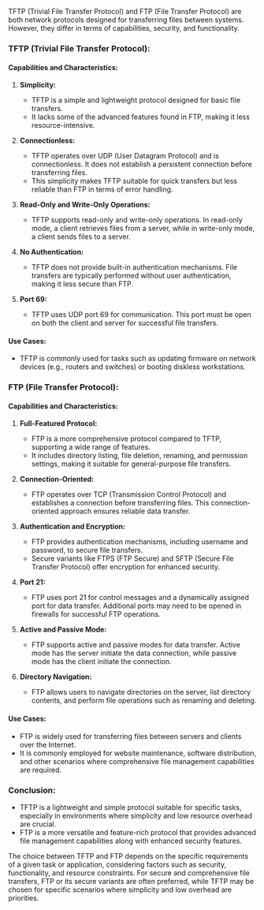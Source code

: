 TFTP (Trivial File Transfer Protocol) and FTP (File Transfer Protocol) are both network protocols designed for transferring files between systems. However, they differ in terms of capabilities, security, and functionality.

### TFTP (Trivial File Transfer Protocol):

#### Capabilities and Characteristics:
1. **Simplicity:**
   - TFTP is a simple and lightweight protocol designed for basic file transfers.
   - It lacks some of the advanced features found in FTP, making it less resource-intensive.

2. **Connectionless:**
   - TFTP operates over UDP (User Datagram Protocol) and is connectionless. It does not establish a persistent connection before transferring files.
   - This simplicity makes TFTP suitable for quick transfers but less reliable than FTP in terms of error handling.

3. **Read-Only and Write-Only Operations:**
   - TFTP supports read-only and write-only operations. In read-only mode, a client retrieves files from a server, while in write-only mode, a client sends files to a server.

4. **No Authentication:**
   - TFTP does not provide built-in authentication mechanisms. File transfers are typically performed without user authentication, making it less secure than FTP.

5. **Port 69:**
   - TFTP uses UDP port 69 for communication. This port must be open on both the client and server for successful file transfers.

#### Use Cases:
- TFTP is commonly used for tasks such as updating firmware on network devices (e.g., routers and switches) or booting diskless workstations.

### FTP (File Transfer Protocol):

#### Capabilities and Characteristics:
1. **Full-Featured Protocol:**
   - FTP is a more comprehensive protocol compared to TFTP, supporting a wide range of features.
   - It includes directory listing, file deletion, renaming, and permission settings, making it suitable for general-purpose file transfers.

2. **Connection-Oriented:**
   - FTP operates over TCP (Transmission Control Protocol) and establishes a connection before transferring files. This connection-oriented approach ensures reliable data transfer.

3. **Authentication and Encryption:**
   - FTP provides authentication mechanisms, including username and password, to secure file transfers.
   - Secure variants like FTPS (FTP Secure) and SFTP (Secure File Transfer Protocol) offer encryption for enhanced security.

4. **Port 21:**
   - FTP uses port 21 for control messages and a dynamically assigned port for data transfer. Additional ports may need to be opened in firewalls for successful FTP operations.

5. **Active and Passive Mode:**
   - FTP supports active and passive modes for data transfer. Active mode has the server initiate the data connection, while passive mode has the client initiate the connection.

6. **Directory Navigation:**
   - FTP allows users to navigate directories on the server, list directory contents, and perform file operations such as renaming and deleting.

#### Use Cases:
- FTP is widely used for transferring files between servers and clients over the Internet.
- It is commonly employed for website maintenance, software distribution, and other scenarios where comprehensive file management capabilities are required.

### Conclusion:

- TFTP is a lightweight and simple protocol suitable for specific tasks, especially in environments where simplicity and low resource overhead are crucial.
- FTP is a more versatile and feature-rich protocol that provides advanced file management capabilities along with enhanced security features.

The choice between TFTP and FTP depends on the specific requirements of a given task or application, considering factors such as security, functionality, and resource constraints. For secure and comprehensive file transfers, FTP or its secure variants are often preferred, while TFTP may be chosen for specific scenarios where simplicity and low overhead are priorities.
